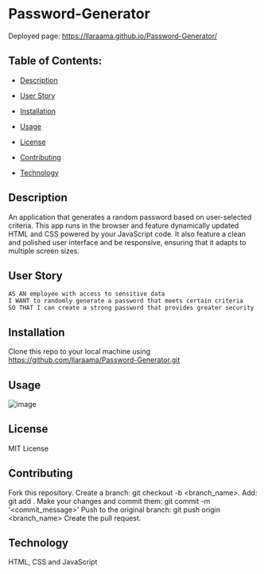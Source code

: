 # Password-Generator
Deployed page: https://llaraama.github.io/Password-Generator/

 ## Table of Contents:
  * [Description](#Description)
 
  * [User Story](#User-Story)
  
  * [Installation](#Installation)

  * [Usage](#Usage)

  * [License](#License)

  * [Contributing](#Contributing)

  * [Technology](#Technology)


## Description 
An application that generates a random password based on user-selected criteria. This app runs in the browser and feature dynamically updated HTML and CSS powered by your JavaScript code. It also feature a clean and polished user interface and be responsive, ensuring that it adapts to multiple screen sizes.

## User Story

```
AS AN employee with access to sensitive data
I WANT to randomly generate a password that meets certain criteria
SO THAT I can create a strong password that provides greater security
```

## Installation
Clone this repo to your local machine using https://github.com/llaraama/Password-Generator.git

## Usage
![image](https://user-images.githubusercontent.com/62354759/84972431-d6c18a80-b0ec-11ea-9121-f9ff373806c2.png)

## License
MIT License

## Contributing
Fork this repository. Create a branch: git checkout -b <branch_name>. Add: git add . Make your changes and commit them: git commit -m '<commit_message>' Push to the original branch: git push origin <branch_name> Create the pull request.

## Technology 
HTML, CSS and JavaScript

